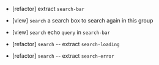 - [refactor] extract `search-bar`

- [view] `search` a search box to search again in this group
- [view] `search` echo `query` in `search-bar`

- [refactor] `search` -- extract `search-loading`
- [refactor] `search` -- extract `search-error`
